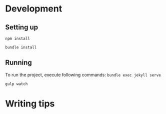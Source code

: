 # Development
## Setting up
```npm install```

```bundle install```

## Running
To run the project, execute following commands:
```bundle exec jekyll serve```

```gulp watch```

# Writing tips
